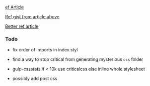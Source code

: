 [ef Article](https://medium.com/objects-in-space/considering-a-static-site-tool-learn-gulp-2fd5f9821fc4)

[Ref gist from article above](https://gist.github.com/andrewdc/10659265)

[Better ref article](https://www.codementor.io/development-process/tutorial/how-to-set-up-gulp-beginner-guide)

### Todo
* fix order of imports in index.styl
* find a way to stop critical from generating mysterious `css` folder

* gulp-cssstats if < 10k use criticalcss else inline whole stylesheet
* possibly add post css
